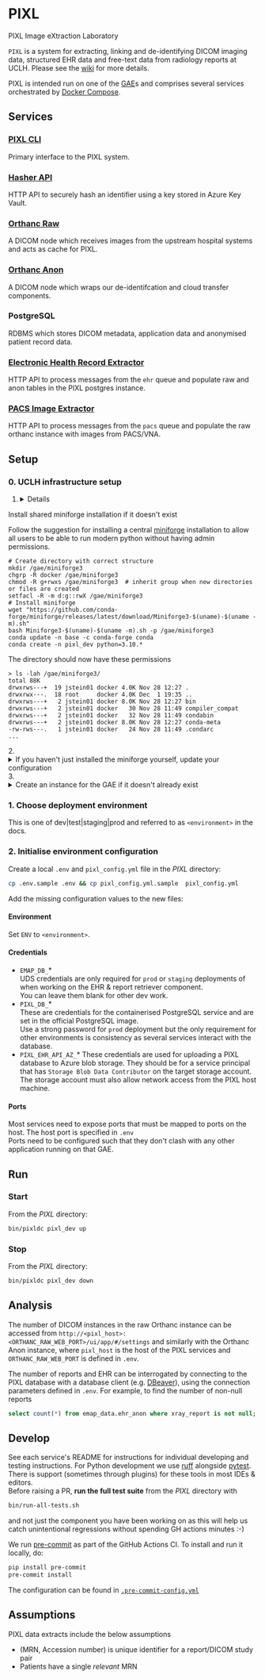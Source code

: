 # PIXL
PIXL Image eXtraction Laboratory

`PIXL` is a system for extracting, linking and de-identifying DICOM imaging data, structured EHR data and free-text data from radiology reports at UCLH.
Please see the [wiki](https://github.com/UCLH-Foundry/PIXL/wiki) for more details.

PIXL is intended run on one of the [GAE](https://github.com/UCLH-Foundry/Book-of-FlowEHR/blob/main/glossary.md#gaes)s and comprises
several services orchestrated by [Docker Compose](https://docs.docker.com/compose/).

## Services
### [PIXL CLI](./cli/README.md)
Primary interface to the PIXL system.
### [Hasher API](./hasher/README.md)
HTTP API to securely hash an identifier using a key stored in Azure Key Vault.
### [Orthanc Raw](./orthanc/orthanc-raw/README.md)
A DICOM node which receives images from the upstream hospital systems and acts as cache for PIXL.
### [Orthanc Anon](./orthanc/orthanc-anon/README.md)
A DICOM node which wraps our de-identifcation and cloud transfer components.
### PostgreSQL
RDBMS which stores DICOM metadata, application data and anonymised patient record data.
### [Electronic Health Record Extractor](./pixl_ehr/README.md)
HTTP API to process messages from the `ehr` queue and populate raw and anon tables in the PIXL postgres instance. 
### [PACS Image Extractor](./pixl_pacs/README.md)
HTTP API to process messages from the `pacs` queue and populate the raw orthanc instance with images from PACS/VNA. 

## Setup

### 0. UCLH infrastructure setup

1. <details>
  <summary>Install shared miniforge installation if it doesn't exist</summary>

  Follow the suggestion for installing a central [miniforge](https://github.com/conda-forge/miniforge)
  installation to allow all users to be able to run modern python without having admin permissions.

  ```shell
  # Create directory with correct structure
  mkdir /gae/miniforge3
  chgrp -R docker /gae/miniforge3
  chmod -R g+rwxs /gae/miniforge3  # inherit group when new directories or files are created
  setfacl -R -m d:g::rwX /gae/miniforge3
  # Install miniforge
  wget "https://github.com/conda-forge/miniforge/releases/latest/download/Miniforge3-$(uname)-$(uname -m).sh"
  bash Miniforge3-$(uname)-$(uname -m).sh -p /gae/miniforge3 
  conda update -n base -c conda-forge conda
  conda create -n pixl_dev python=3.10.*
  ```

  The directory should now have these permissions
  ```
  > ls -lah /gae/miniforge3/
  total 88K
  drwxrws---+  19 jstein01 docker 4.0K Nov 28 12:27 .
  drwxrwx---.  18 root     docker 4.0K Dec  1 19:35 ..
  drwxrws---+   2 jstein01 docker 8.0K Nov 28 12:27 bin
  drwxrws---+   2 jstein01 docker   30 Nov 28 11:49 compiler_compat
  drwxrws---+   2 jstein01 docker   32 Nov 28 11:49 condabin
  drwxrws---+   2 jstein01 docker 8.0K Nov 28 12:27 conda-meta
  -rw-rws---.   1 jstein01 docker   24 Nov 28 11:49 .condarc
  ...
  ```
</details>
2. <details>
  <summary>If you haven't just installed the miniforge yourself, update your configuration</summary>
  - Edit `~/.bash_profile` to add `/gae/miniforge3/bin` to the PATH. for example
    ```
    PATH=$PATH:$HOME/.local/bin:$HOME/bin:/gae/miniforge3/bin
    ```
  - Run the updated profile (or reconnect to the GAE) so that conda is in your PATH
    ```shell
    source ~/.bash_profile
    ```
  - Initialise conda
    ```shell
    conda init bash
    ```
  - Run the updated profile (or reconnect to the GAE) so that conda is in your PATH
    ```shell
    source ~/.bash_profile
    ```
  - Activate the `pixl_dev` environment
    ```shell
    conda activate pixl_dev
    ```
</details>
3. <details>
  <summary>Create an instance for the GAE if it doesn't already exist </summary>
  Select a place for the deployment. On UCLH infrastructure this will be in `/gae`, so `/gae/pixl-dev` for example.
  
  ```shell
  mkdir /gae/pixl_dev
  chgrp -R docker /gae/pixl_dev
  chmod -R g+rwxs /gae/pixl_dev  # inherit group when new directories or files are created
  setfacl -R -m d:g::rwX /gae/pixl_dev
  # now clone the repository
  ```
</details>

### 1. Choose deployment environment
This is one of dev|test|staging|prod and referred to as `<environment>` in the docs.

### 2. Initialise environment configuration
Create a local `.env` and `pixl_config.yml` file in the _PIXL_ directory:
```bash
cp .env.sample .env && cp pixl_config.yml.sample  pixl_config.yml
```
Add the missing configuration values to the new files:

#### Environment
Set `ENV` to `<environment>`.

#### Credentials
- `EMAP_DB_`*  
UDS credentials are only required for `prod` or `staging` deployments of when working on the EHR & report retriever component.  
You can leave them blank for other dev work. 
- `PIXL_DB_`*  
These are credentials for the containerised PostgreSQL service and are set in the official PostgreSQL image.   
Use a strong password for `prod` deployment but the only requirement for other environments is consistency as several services interact with the database.
- `PIXL_EHR_API_AZ_`*
These credentials are used for uploading a PIXL database to Azure blob storage. They should be for a service principal that has `Storage Blob Data Contributor`
on the target storage account. The storage account must also allow network access from the PIXL host machine.

#### Ports
Most services need to expose ports that must be mapped to ports on the host. The host port is specified in `.env`  
Ports need to be configured such that they don't clash with any other application running on that GAE.  


## Run

### Start
From the _PIXL_ directory:
```bash
bin/pixldc pixl_dev up
```

### Stop
From the _PIXL_ directory:
```bash
bin/pixldc pixl_dev down
```

## Analysis

The number of DICOM instances in the raw Orthanc instance can be accessed from
`http://<pixl_host>:<ORTHANC_RAW_WEB_PORT>/ui/app/#/settings` and similarly with 
the Orthanc Anon instance, where `pixl_host` is the host of the PIXL services
and `ORTHANC_RAW_WEB_PORT` is defined in `.env`.

The number of reports and EHR can be interrogated by connecting to the PIXL 
database with a database client (e.g. [DBeaver](https://dbeaver.io/)), using 
the connection parameters defined in `.env`. For example, to find the number of 
non-null reports

```sql
select count(*) from emap_data.ehr_anon where xray_report is not null;
```


## Develop
See each service's README for instructions for individual developing and testing instructions. 
For Python development we use [ruff](https://docs.astral.sh/ruff/) alongside [pytest](https://www.pytest.org/).
There is support (sometimes through plugins) for these tools in most IDEs & editors.  
Before raising a PR, **run the full test suite** from the _PIXL_ directory with
```bash
bin/run-all-tests.sh
```
and not just the component you have been working on as this will help us catch unintentional regressions without spending GH actions minutes :-)   

We run [pre-commit](https://pre-commit.com/) as part of the GitHub Actions CI. To install and run it locally, do:

```sh
pip install pre-commit
pre-commit install
```

The configuration can be found in [`.pre-commit-config.yml`](./.pre-commit-config.yaml)

## Assumptions

PIXL data extracts include the below assumptions

- (MRN, Accession number) is unique identifier for a report/DICOM study pair
- Patients have a single _relevant_ MRN
